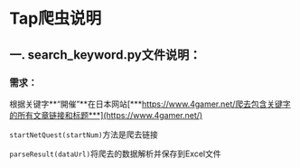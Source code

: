# Tap爬虫说明

## 一. search_keyword.py文件说明：

### 需求：

根据关键字**“開催”**在日本网站[***https://www.4gamer.net/爬去包含关键字的所有文章链接和标题***](https://www.4gamer.net/)

`startNetQuest(startNum)`方法是爬去链接

`parseResult(dataUrl)`将爬去的数据解析并保存到Excel文件

